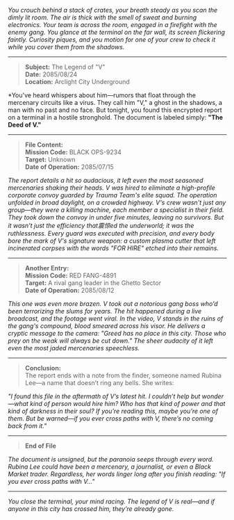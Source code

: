 *You crouch behind a stack of crates, your breath steady as you scan the dimly lit room. The air is thick with the smell of sweat and burning electronics. Your team is across the room, engaged in a firefight with the enemy gang. You glance at the terminal on the far wall, its screen flickering faintly. Curiosity piques, and you motion for one of your crew to check it while you cover them from the shadows.*

---

> **Subject:** The Legend of "V"  
**Date:** 2085/08/24  
**Location:** Arclight City Underground

*You've heard whispers about him—rumors that float through the mercenary circuits like a virus. They call him "V," a ghost in the shadows, a man with no past and no face. But tonight, you found this encrypted report on a terminal in a hostile stronghold. The document is labeled simply: **"The Deed of V."**

---

> **File Content:**  
**Mission Code:** BLACK OPS-9234  
**Target:** Unknown  
**Date of Operation:** 2085/07/15  

*The report details a hit so audacious, it left even the most seasoned mercenaries shaking their heads. V was hired to eliminate a high-profile corporate convoy guarded by Trauma Team's elite squad. The operation unfolded in broad daylight, on a crowded highway. V's crew wasn't just any group—they were a killing machine, each member a specialist in their field. They took down the convoy in under five minutes, leaving no survivors. But it wasn’t just the efficiency that震惊ed the underworld; it was the ruthlessness. Every guard was executed with precision, and every body bore the mark of V's signature weapon: a custom plasma cutter that left incinerated corpses with the words "FOR HIRE" etched into their remains.*

---

> **Another Entry:**  
**Mission Code:** RED FANG-4891  
**Target:** A rival gang leader in the Ghetto Sector  
**Date of Operation:** 2085/08/12  

*This one was even more brazen. V took out a notorious gang boss who’d been terrorizing the slums for years. The hit happened during a live broadcast, and the footage went viral. In the video, V stands in the ruins of the gang's compound, blood smeared across his visor. He delivers a cryptic message to the camera: "Greed has no place in this city. Those who prey on the weak will always be cut down." The sheer audacity of it left even the most jaded mercenaries speechless.*

---

> **Conclusion:**  
The report ends with a note from the finder, someone named Rubina Lee—a name that doesn’t ring any bells. She writes:  

*"I found this file in the aftermath of V’s latest hit. I couldn’t help but wonder—what kind of person would hire him? Who has that kind of power and that kind of darkness in their soul? If you’re reading this, maybe you’re one of them. But be warned—if you ever cross paths with V, there’s no coming back from it."*  

---

> **End of File**  

*The document is unsigned, but the paranoia seeps through every word. Rubina Lee could have been a mercenary, a journalist, or even a Black Market trader. Regardless, her words linger long after you finish reading: "If you ever cross paths with V..."*

---

*You close the terminal, your mind racing. The legend of V is real—and if anyone in this city has crossed him, they’re already gone.*
